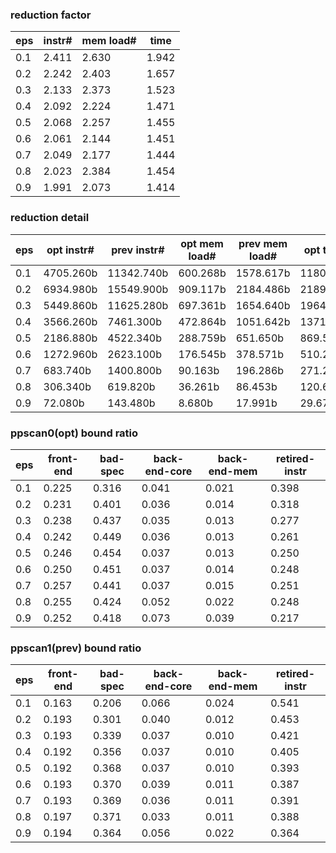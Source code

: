 ### reduction factor

eps | instr# | mem load# | time
--- | --- | --- | ---
0.1 | 2.411 | 2.630 | 1.942
0.2 | 2.242 | 2.403 | 1.657
0.3 | 2.133 | 2.373 | 1.523
0.4 | 2.092 | 2.224 | 1.471
0.5 | 2.068 | 2.257 | 1.455
0.6 | 2.061 | 2.144 | 1.451
0.7 | 2.049 | 2.177 | 1.444
0.8 | 2.023 | 2.384 | 1.454
0.9 | 1.991 | 2.073 | 1.414

### reduction detail

eps | opt instr# | prev instr# | opt mem load# | prev mem load# | opt time | prev time
--- | --- | --- | --- | --- | --- | ---
0.1 | 4705.260b | 11342.740b | 600.268b | 1578.617b | 1180.937 | 2293.642
0.2 | 6934.980b | 15549.900b | 909.117b | 2184.486b | 2189.445 | 3627.329
0.3 | 5449.860b | 11625.280b | 697.361b | 1654.640b | 1964.866 | 2992.854
0.4 | 3566.260b | 7461.300b | 472.864b | 1051.642b | 1371.150 | 2017.014
0.5 | 2186.880b | 4522.340b | 288.759b | 651.650b | 869.544 | 1264.955
0.6 | 1272.960b | 2623.100b | 176.545b | 378.571b | 510.298 | 740.671
0.7 | 683.740b | 1400.800b | 90.163b | 196.286b | 271.233 | 391.714
0.8 | 306.340b | 619.820b | 36.261b | 86.453b | 120.681 | 175.427
0.9 | 72.080b | 143.480b | 8.680b | 17.991b | 29.671 | 41.959

### ppscan0(opt) bound ratio

eps | front-end | bad-spec | back-end-core | back-end-mem | retired-instr
--- | --- | --- | --- | --- | ---
0.1 | 0.225 | 0.316 | 0.041 | 0.021 | 0.398
0.2 | 0.231 | 0.401 | 0.036 | 0.014 | 0.318
0.3 | 0.238 | 0.437 | 0.035 | 0.013 | 0.277
0.4 | 0.242 | 0.449 | 0.036 | 0.013 | 0.261
0.5 | 0.246 | 0.454 | 0.037 | 0.013 | 0.250
0.6 | 0.250 | 0.451 | 0.037 | 0.014 | 0.248
0.7 | 0.257 | 0.441 | 0.037 | 0.015 | 0.251
0.8 | 0.255 | 0.424 | 0.052 | 0.022 | 0.248
0.9 | 0.252 | 0.418 | 0.073 | 0.039 | 0.217

### ppscan1(prev) bound ratio

eps | front-end | bad-spec | back-end-core | back-end-mem | retired-instr
--- | --- | --- | --- | --- | ---
0.1 | 0.163 | 0.206 | 0.066 | 0.024 | 0.541
0.2 | 0.193 | 0.301 | 0.040 | 0.012 | 0.453
0.3 | 0.193 | 0.339 | 0.037 | 0.010 | 0.421
0.4 | 0.192 | 0.356 | 0.037 | 0.010 | 0.405
0.5 | 0.192 | 0.368 | 0.037 | 0.010 | 0.393
0.6 | 0.193 | 0.370 | 0.039 | 0.011 | 0.387
0.7 | 0.193 | 0.369 | 0.036 | 0.011 | 0.391
0.8 | 0.197 | 0.371 | 0.033 | 0.011 | 0.388
0.9 | 0.194 | 0.364 | 0.056 | 0.022 | 0.364

